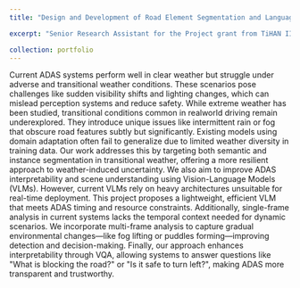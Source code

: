 ```yaml
---
title: "Design and Development of Road Element Segmentation and Language Guided Vision Models for Safe Autonomous Driving in Adverse Weather Conditions"

excerpt: "Senior Research Assistant for the Project grant from TiHAN IIT Hyderabad with the budget of 12,00,000"

collection: portfolio
---
```


Current ADAS systems perform well in clear weather but struggle under adverse and transitional weather conditions. These scenarios pose challenges like sudden visibility shifts and lighting changes, which can mislead perception systems and reduce safety. While extreme weather has been studied, transitional conditions common in realworld driving remain underexplored. They introduce unique issues like intermittent rain or fog that obscure road features subtly but significantly. Existing models using domain adaptation often fail to generalize due to limited weather diversity in training data. Our work addresses this by targeting both semantic and instance segmentation in transitional weather, offering a more resilient approach to weather-induced uncertainty. We also aim to improve ADAS interpretability and scene understanding using Vision-Language Models (VLMs). However, current VLMs rely on heavy architectures unsuitable for real-time deployment. This project proposes a lightweight, efficient VLM that meets ADAS timing and resource constraints. Additionally, single-frame analysis in current systems lacks the temporal context needed for dynamic scenarios. We incorporate multi-frame analysis to capture gradual environmental changes—like fog lifting or puddles forming—improving detection and decision-making. Finally, our approach enhances interpretability through VQA, allowing systems to answer questions like "What is blocking the road?" or "Is it safe to turn left?", making ADAS more transparent and trustworthy.
